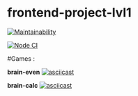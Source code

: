 # frontend-project-lvl1

[![Maintainability](https://api.codeclimate.com/v1/badges/a99a88d28ad37a79dbf6/maintainability)](https://codeclimate.com/github/codeclimate/codeclimate/maintainability)

[![Node CI](https://github.com/Lena05k/frontend-project-lvl1/actions/workflows/nodejs.yml/badge.svg)](https://github.com/Lena05k/frontend-project-lvl1/actions/workflows/nodejs.yml)

#Games : 

**brain-even**
[![asciicast](https://asciinema.org/a/olgERBPo4cvUvSiom7KqfB10E.svg)](https://asciinema.org/a/olgERBPo4cvUvSiom7KqfB10E)

**brain-calc**
[![asciicast](https://asciinema.org/a/Il4qFWS9X2eigkrfO9gKzEooK.svg)](https://asciinema.org/a/Il4qFWS9X2eigkrfO9gKzEooK)

